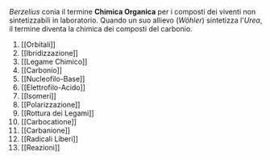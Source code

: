 _Berzelius_ conia il termine __Chimica Organica__ per i composti dei viventi non sintetizzabili in laboratorio.
Quando un suo allievo (_Wöhler_) sintetizza l'_Urea_, il termine diventa la chimica dei composti del carbonio.



1. [[Orbitali]]
2. [[Ibridizzazione]]
3. [[Legame Chimico]]
4. [[Carbonio]]
5. [[Nucleofilo-Base]]
6. [[Elettrofilo-Acido]]
7. [[Isomeri]]
8. [[Polarizzazione]]
9. [[Rottura dei Legami]]
10. [[Carbocatione]]
11. [[Carbanione]]
12. [[Radicali Liberi]]
13. [[Reazioni]]